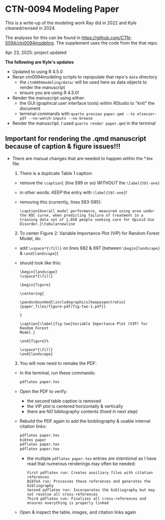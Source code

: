 # CTN-0094 Modeling Paper

This is a write-up of the modeling work Ray did in 2022 and Kyle cleaned/revised in 2024.

The analyses for this can be found in https://github.com/CTN-0094/ctn0094modeling. The supplement uses the code from the that repo.  

Apr 23, 2025: project updated

**The following are Kyle's updates**
+ Updated to using R 4.5.0
+ Reran ctn0094modeling scripts to repopulate that repo's `data` directory
  - the `ctn0094modeling/data/` will be used here as data objects to render the manuscript
  - ensure you are using R 4.5.0!
+ Render the manuscript using either:
  - the GUI (graphical user interface tools) within RStudio to "knit" the document
  - terminal commands with `quarto preview paper.qmd --to elsevier-pdf --no-watch-inputs --no-browse`
+ Render the manuscript. I used `quarto render paper.qmd` in the terminal


## Important for rendering the .qmd manuscript because of caption & figure issues!!!
+ There are manual changes that are needed to happen within the *.tex file:
  1. There is a duplicate Table 1 caption:
    - remove the `\caption{` (line 599 or so) *WITHOUT* the `\label{tbl-one}`
    - in other words: *KEEP* the entry with `\label{tbl-one}`!
    - removing this (currently, lines 593-595):

      `\caption{Overall model performance, measured using area under the ROC curve, when predicting failure of treatment in a training data set of 1,858 people seeking care for Opioid Use Disorder.}\tabularnewline`
  
  2. To center Figure 2: Variable Importance Plot (VIP) for Random Forest Model, do:
    - add `\vspace*{\fill}` on lines 682 & 697 (between `\begin{landscape}` & `\end{landscape}`)
    - should look like this:

      ```
      \begin{landscape}
      \vspace*{\fill}

      \begin{figure}

      \centering{

      \pandocbounded{\includegraphics[keepaspectratio]{paper_files/figure-pdf/fig-two-1.pdf}}

      }

      \caption{\label{fig-two}Variable Importance Plot (VIP) for Random Forest
      Model.}

      \end{figure}%

      \vspace*{\fill}
      \end{landscape}
      ```
  
  3. You will now need to remake the PDF:
    - In the terminal, run these commands:
      ```bash
      pdflatex paper.tex
      ```
    - Open the PDF to verify: 
      * the second table caption is removed
      * the VIP plot is centered horizontally & vertically
      * there are *NO* bibliography contents (fixed in next step)
    
    - Rebuild the PDF again to add the biobliography & usable internal citation links:
      ```bash
      pdflatex paper.tex
      bibtex paper
      pdflatex paper.tex
      pdflatex paper.tex
      ```
      * the multiple `pdflatex paper.tex` entries are *intentional* as I have read that
        numerous renderings may often be needed:
        ```
        First pdflatex run: Creates auxiliary files with citation references
        BibTeX run: Processes these references and generates the bibliography
        Second pdflatex run: Incorporates the bibliography but may not resolve all cross-references
        Third pdflatex run: Finalizes all cross-references and ensures everything is properly linked
        ```
      
    - Open & inspect the table, images, and citation links again
